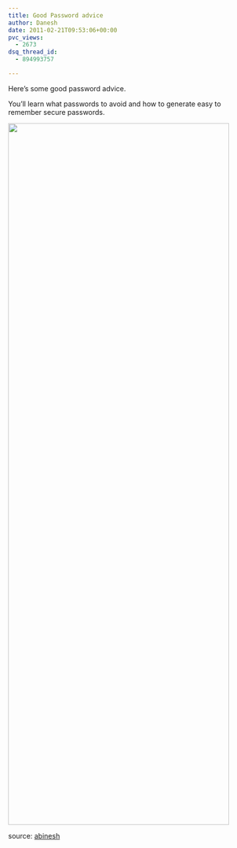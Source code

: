 ```yaml
---
title: Good Password advice
author: Danesh
date: 2011-02-21T09:53:06+00:00
pvc_views:
  - 2673
dsq_thread_id:
  - 894993757

---
```

Here&#8217;s some good password advice.

You&#8217;ll learn what passwords to avoid and how to generate easy to remember secure passwords.

<img loading="lazy" class="alignnone size-medium wp-image-2248" title="110110-ZA-PASSWORD" src="/wp-content/uploads/2011/02/110110-ZA-PASSWORD-450x1427.jpg" alt="" width="450" height="1427" srcset="/wp-content/uploads/2011/02/110110-ZA-PASSWORD-450x1427.jpg 450w, /wp-content/uploads/2011/02/110110-ZA-PASSWORD.jpg 1000w" sizes="(max-width: 450px) 100vw, 450px" /> 

source: [abinesh][1]

 [1]: http://www.abinesh.com/delirium/posts/most-common-passwords-that-you-should-avoid/